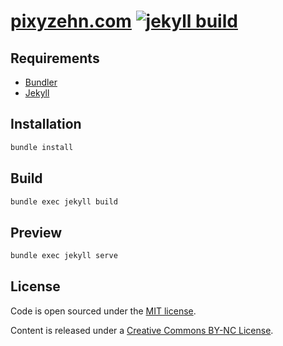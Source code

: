 # [pixyzehn.com](https://pixyzehn.com) [![jekyll build](https://github.com/pixyzehn/pixyzehn.com/actions/workflows/build.yml/badge.svg)](https://github.com/pixyzehn/pixyzehn.com/actions/workflows/build.yml)

## Requirements

- [Bundler](https://bundler.io)
- [Jekyll](https://jekyllrb.com)

## Installation

```bash
bundle install
```

## Build

```bash
bundle exec jekyll build
```

## Preview

```bash
bundle exec jekyll serve
```

## License

Code is open sourced under the [MIT license](LICENSE).

Content is released under a [Creative Commons BY-NC License](http://creativecommons.org/licenses/by-nc/4.0/).
